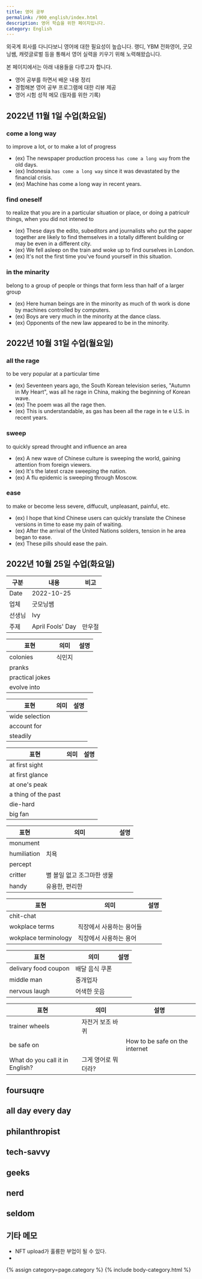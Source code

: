 ```yaml
---
title: 영어 공부
permalink: /900_english/index.html
description: 영어 학습을 위한 페이지입니다. 
category: English
---
```

외국계 회사를 다니다보니 영어에 대한 필요성이 높습니다. 
랭디, YBM 전화영어, 굿모닝쌤, 캐럿글로벌 등을 통해서 
영어 실력을 키우기 위해 노력해왔습니다. 


본 페이지에서는 아래 내용들을 다루고자 합니다. 


- 영어 공부를 하면서 배운 내용 정리
- 경험해본 영어 공부 프로그램에 대한 리뷰 제공
- 영어 시험 성적 메모 (필자를 위한 기록)


2022년 11월 1일 수업(화요일)
---

### come a long way

to improve a lot, or to make a lot of progress
- (ex) The newspaper production process `has come a long way` from the old days.
- (ex) Indonesia `has come a long way` since it was devastated by the financial crisis.
- (ex) Machine has come a long way in recent years.

### find oneself

to realize that you are in a particular situation or place, or doing a patriculr things, when you did not intened to
- (ex) These days the edito, subeditors and journalists who put the paper together are likely to find themselves in a totally different building or may be even in a different city.
- (ex) We fell asleep on the train and woke up to find ourselves in London.
- (ex) It's not the first time you've found yourself in this situation.

### in the minarity

belong to a group of people or things that form less than half of a larger group
- (ex) Here human beings are in the minority as much of th work is done by machines controlled by computers.
- (ex) Boys are very much in the minority at the dance class.
- (ex) Opponents of the new law appeared to be in the minority.


2022년 10월 31일 수업(월요일)
---

### all the rage
to be very popular at a particular time
- (ex) Seventeen years ago, the South Korean television series, "Autumn in My Heart", was all he rage in China, making the beginning of Korean wave.
- (ex) The poem was all the rage then.
- (ex) This is understandable, as gas has been all the rage in te e U.S. in recent years.

### sweep
to quickly spread throught and influence an area
- (ex) A new wave of Chinese culture is sweeping the world, gaining attention from foreign viewers.
- (ex) It's the latest craze sweeping the nation.
- (ex) A flu epidemic is sweeping through Moscow.

### ease
to make or become less severe, diffucult, unpleasant, painful, etc.
- (ex) I hope that kind Chinese users can quickly translate the Chinese versions in time to ease my pain of waiting.
- (ex) After the arrival of the United Nations solders, tension in he area began to ease.
- (ex) These pills should ease the pain.


2022년 10월 25일 수업(화요일)
---


|구분|내용|비고|
|---|---|---|
|Date|2022-10-25|   |
|업체|굿모닝쌤|   |
|선생님|Ivy|   |
|주제|April Fools' Day|만우절|


|표현|의미|설명|
|---|---|---|
|colonies|식민지|   |
|pranks|   |   |
|practical jokes|   |   |
|evolve into|   |   |


|표현|의미|설명|
|---|---|---|
|wide selection||   |
|account for|   |   |
|steadily|   |   |


|표현|의미|설명|
|---|---|---|
|at first sight|   |   |
|at first glance|   |   |
|at one's peak|   |   |
|a thing of the past|   |   |
|die-hard|   |   |
|big fan|   |   |


|표현|의미|설명|
|---|---|---|
|monument|   |   |
|humiliation|치욕|   |
|percept|   |   |
|critter|별 볼일 없고 조그마한 생물|   |
|handy|유용한, 편리한|   |


|표현|의미|설명|
|---|---|---|
|chit-chat|   |   |
|wokplace terms|직장에서 사용하는 용어들|   |
|wokplace terminology|직장에서 사용하는 용어|   |


|표현|의미|설명|
|---|---|---|
|delivary food coupon|배달 음식 쿠폰|  |
|middle man|중개업자|   |
|nervous laugh|어색한 웃음|   |


|표현|의미|설명|
|---|---|---|
|trainer wheels|자전거 보조 바퀴|   |
|be safe on|   |How to be safe on the internet|
|What do you call it in English?|그게 영어로 뭐더라?|   |


foursuqre
---


all day every day
---


philanthropist
---


tech-savvy
---


geeks
---


nerd
---


seldom
---


기타 메모
---

- NFT upload가 훌륭한 부업이 될 수 있다.
- 


{% assign category=page.category %}
{% include body-category.html %}